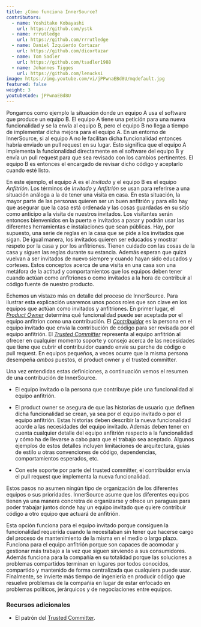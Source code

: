```yaml
---
title: ¿Cómo funciona InnerSource?
contributors:
  - name: Yoshitake Kobayashi
    url: https://github.com/ystk
  - name: rrrutledge
    url: https://github.com/rrrutledge
  - name: Daniel Izquierdo Cortazar
    url: https://github.com/dicortazar
  - name: Tom Sadler
    url: https://github.com/tsadler1988
  - name: Johannes Tigges
    url: https://github.com/lenucksi
image: https://img.youtube.com/vi/jPPwnaEBd8U/mqdefault.jpg
featured: false
weight: 3
youtubeCode: jPPwnaEBd8U
---
```

<div class="paragraph">
<p>Pongamos como ejemplo la situación donde un equipo A usa el software que produce un equipo B.
El equipo A tiene una petición para una nueva funcionalidad y se la envía al equipo B, pero el equipo B no llega a tiempo de implementar dicha mejora para el equipo A.
En un entorno de InnerSource, si al equipo A no le facilitan dicha funcionalidad entonces habría enviado un pull request en su lugar.
Esto significa que el equipo A implementa la funcionalidad directamente en el software del equipo B y envía un pull request para que sea revisado con los cambios pertinentes.
El equipo B es entonces el encargado de revisar dicho código y aceptarlo cuando esté listo.</p>
</div>
<div class="paragraph">
<p>En este ejemplo, el equipo A es el <em>Invitado</em> y el equipo B es el equipo <em>Anfitrión</em>.
Los términos de <em>Invitado</em> y <em>Anfitrión</em> se usan para referirse a una situación análoga a la de tener una visita en casa.
En esta situación, la mayor parte de las personas quieren ser un buen anfitrión y para ello hay que asegurar que la casa está ordenada y las cosas guardadas en su sitio como anticipo a la visita de nuestros invitados. Los visitantes serán entonces bienvenidos en la puerta e invitados a pasar y podrán usar las diferentes herramientas e instalaciones que sean públicas.
Hay, por supuesto, una serie de reglas en la casa que se pide a los invitados que sigan.
De igual manera, los invitados quieren ser educados y mostrar respeto por la casa y por los anfitriones. Tienen cuidado con las cosas de la casa y siguen las reglas durante su estancia. Además esperan que quizá vuelvan a ser invitados de nuevo siempre y cuando hayan sido educados y corteses.
Estos conceptos acerca de una visita en una casa son una metáfora de la actitud  y comportamientos que los equipos deben tener cuando actúan como anfitriones o como invitados a la hora de contribuir al código fuente de nuestro producto.</p>
</div>
<div class="paragraph">
<p>Echemos un vistazo más en detalle del proceso de InnerSource.
Para ilustrar esta explicación usaremos unos pocos roles que son clave en los equipos que actúan como invitados y anfitriones.
En primer lugar, el <a href="https://innersourcecommons.org/learn/learning-path/product-owner"><em>Product Owner</em></a> determina qué funcionalidad puede ser aceptada por el equipo anfitrion como una contribución.
El <a href="https://innersourcecommons.org/learn/learning-path/contributor"><em>Contribuidor</em></a> es la persona en el equipo invitado que envía la contribución de código para ser revisada por el equipo anfitrión.
El <a href="https://innersourcecommons.org/learn/learning-path/trusted-committer"><em>Trusted Committer</em></a> representa al equipo anfitrión al ofrecer en cualquier momento soporte y consejo acerca de las necesidades que tiene que cubrir el contribuidor cuando envíe su parche de código o pull request.
En equipos pequeños, a veces ocurre que la misma persona desempeña <em>ambos</em> puestos, el product owner y el trusted committer.</p>
</div>
<div class="paragraph">
<p>Una vez entendidas estas definiciones, a continuación vemos el resumen de una contribución de InnerSource.</p>
</div>
<div class="ulist">
<ul>
<li>
<p>El equipo invitado o la persona que contribuye pide una funcionalidad al equipo anfitrión.</p>
</li>
<li>
<p>El product owner se asegura de que las historias de usuario que definen dicha funcionalidad se crean, ya sea por el equipo invitado o por el equipo anfitrión.
Estas historias deben describir la nueva funcionalidad acorde a las necesidades del equipo invitado.
Además deben tener en cuenta cualquier detalle del equipo anfitrión respecto a la funcionalidad y cómo ha de llevarse a cabo para que el trabajo sea aceptado.
Algunos ejemplos de estos detalles incluyen limitaciones de arquitectura, guías de estilo u otras convenciones de código, dependencias, comportamientos esperados, etc.</p>
</li>
<li>
<p>Con este soporte por parte del trusted committer, el contribuidor envía el pull request que implementa la nueva funcionalidad.</p>
</li>
</ul>
</div>
<div class="paragraph">
<p>Estos pasos no asumen ningún tipo de organización de los diferentes equipos o sus prioridades. InnerSource asume que los diferentes equipos tienen ya una manera concretra de organizarse y ofrece un paraguas para poder trabajar juntos donde hay un equipo invitado que quiere contribuir código a otro equipo que actuará de anfitrión.</p>
</div>
<div class="paragraph">
<p>Esta opción funciona para el equipo invitado porque consiguen la funcionalidad requerida cuando la necesitaban sin tener que hacerse cargo del proceso de mantenimiento de la misma en el medio o largo plazo.
Funciona para el equipo anfitrión porque son capaces de acomodar y gestionar más trabajo a la vez que siguen sirviendo a sus consumidores.
Además funciona para la compañía en su totalidad porque las soluciones a problemas compartidos terminan en lugares por todos conocidos, compartido y mantenido de forma centralizada que cualquiera puede usar.
Finalmente, se invierte más tiempo de ingeniería en producir código que resuelve problemas de la compañía en lugar de estar enfocado en problemas políticos, jerárquicos y de negociaciones entre equipos.</p>
</div>
<div class="sect2">
<h3 id="_recursos_adicionales">Recursos adicionales</h3>
<div class="ulist">
<ul>
<li>
<p>El patrón del <a href="https://github.com/InnerSourceCommons/InnerSourcePatterns/blob/master/patterns/2-structured/trusted-committer.md">Trusted Committer</a>.</p>
</li>
</ul>
</div>
</div>
<!--- This file autogenerated from https://github.com/InnerSourceCommons/InnerSourceLearningPath/blob/main/scripts -->